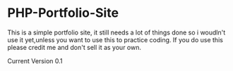 # PHP-Portfolio-Site

This is a simple portfolio site, it still needs a lot of things done so i woudln't use it yet,unless you want to use this to practice coding.
If you do use this please credit me and don't sell it as your own.

Current Version 0.1
